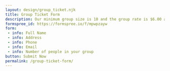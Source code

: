 ```yaml
---
layout: design/group_ticket.njk
title: Group Ticket Form
description: Our minimum group size is 10 and the group rate is $6.00 a person.
formspree_id: https://formspree.io/f/mpwpzayw
form: 
 - info: Full Name
 - info: Address
 - info: Phone
 - info: Email
 - info: Number of people in your group
button: Submit Now
permalink: /group-ticket-form/
---
```

